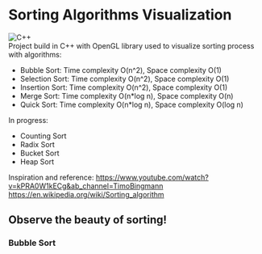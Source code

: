 # Sorting Algorithms Visualization
![C++](https://pl.wikipedia.org/wiki/C%2B%2B#/media/Plik:ISO_C++_Logo.svg)  
Project build in C++ with OpenGL library used to visualize sorting process with algorithms:
- Bubble Sort: Time complexity O(n^2), Space complexity O(1)
- Selection Sort: Time complexity O(n^2), Space complexity O(1)
- Insertion Sort: Time complexity O(n^2), Space complexity O(1)
- Merge Sort: Time complexity O(n*log n), Space complexity O(n)
- Quick Sort: Time complexity O(n*log n), Space complexity O(log n)

In progress:
- Counting Sort
- Radix Sort
- Bucket Sort
- Heap Sort

Inspiration and reference:
https://www.youtube.com/watch?v=kPRA0W1kECg&ab_channel=TimoBingmann
https://en.wikipedia.org/wiki/Sorting_algorithm

## Observe the beauty of sorting!
### Bubble Sort

